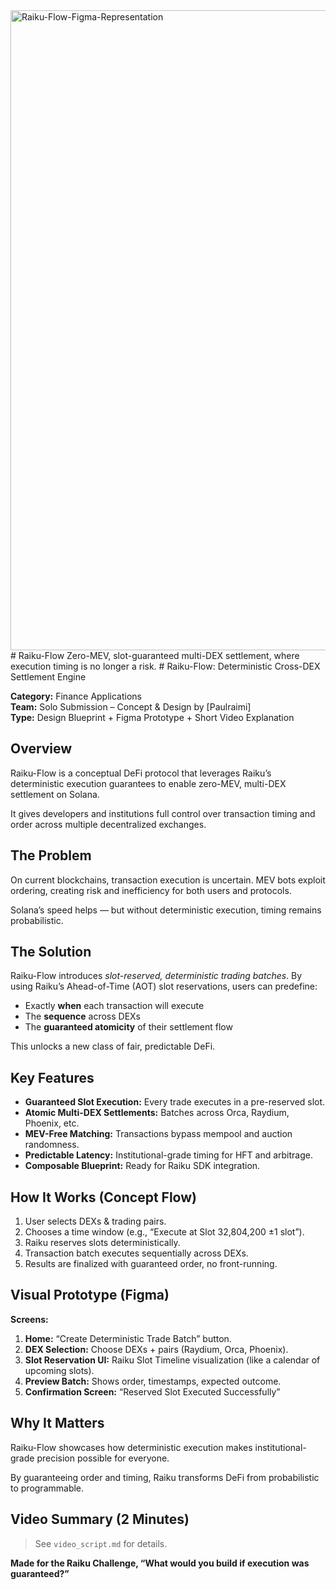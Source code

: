 <img width="1536" height="1024" alt="Raiku-Flow-Figma-Representation" src="https://github.com/user-attachments/assets/b7afe101-8e9f-4e39-bdd8-c924ddf74df4" />
# Raiku-Flow
Zero-MEV, slot-guaranteed multi-DEX settlement, where execution timing is no longer a risk.
# Raiku-Flow: Deterministic Cross-DEX Settlement Engine

**Category:** Finance Applications  
**Team:** Solo Submission – Concept & Design by [Paulraimi]  
**Type:** Design Blueprint + Figma Prototype + Short Video Explanation


## Overview

Raiku-Flow is a conceptual DeFi protocol that leverages Raiku’s deterministic execution guarantees to enable zero-MEV, multi-DEX settlement on Solana.

It gives developers and institutions full control over transaction timing and order across multiple decentralized exchanges.


## The Problem

On current blockchains, transaction execution is uncertain. MEV bots exploit ordering, creating risk and inefficiency for both users and protocols.

Solana’s speed helps — but without deterministic execution, timing remains probabilistic.


## The Solution

Raiku-Flow introduces *slot-reserved, deterministic trading batches*. By using Raiku’s Ahead-of-Time (AOT) slot reservations, users can predefine:

- Exactly **when** each transaction will execute
- The **sequence** across DEXs
- The **guaranteed atomicity** of their settlement flow

This unlocks a new class of fair, predictable DeFi.


## Key Features

- **Guaranteed Slot Execution:** Every trade executes in a pre-reserved slot.
- **Atomic Multi-DEX Settlements:** Batches across Orca, Raydium, Phoenix, etc.
- **MEV-Free Matching:** Transactions bypass mempool and auction randomness.
- **Predictable Latency:** Institutional-grade timing for HFT and arbitrage.
- **Composable Blueprint:** Ready for Raiku SDK integration.


## How It Works (Concept Flow)

1. User selects DEXs & trading pairs.
2. Chooses a time window (e.g., “Execute at Slot 32,804,200 ±1 slot”).
3. Raiku reserves slots deterministically.
4. Transaction batch executes sequentially across DEXs.
5. Results are finalized with guaranteed order, no front-running.


## Visual Prototype (Figma)

**Screens:**
1. **Home:** “Create Deterministic Trade Batch” button.
2. **DEX Selection:** Choose DEXs + pairs (Raydium, Orca, Phoenix).
3. **Slot Reservation UI:** Raiku Slot Timeline visualization (like a calendar of upcoming slots).
4. **Preview Batch:** Shows order, timestamps, expected outcome.
5. **Confirmation Screen:** “Reserved Slot Executed Successfully”


## Why It Matters

Raiku-Flow showcases how deterministic execution makes institutional-grade precision possible for everyone.

By guaranteeing order and timing, Raiku transforms DeFi from probabilistic to programmable.


## Video Summary (2 Minutes)

> See `video_script.md` for details.



**Made for the Raiku Challenge, “What would you build if execution was guaranteed?”**
